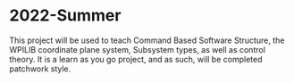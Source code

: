 ﻿# 2022-Summer

This project will be used to teach Command Based Software Structure, the WPILIB coordinate plane system, Subsystem types, as well as control theory. 
It is a learn as you go project, and as such, will be completed patchwork style. 
